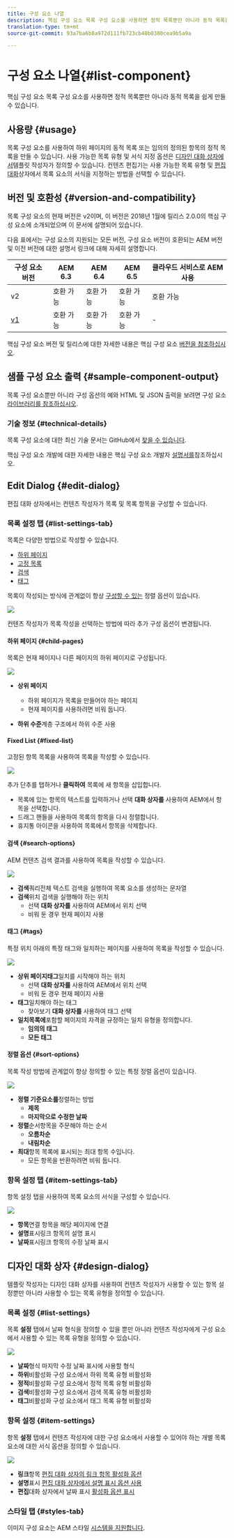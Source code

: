 ```yaml
---
title: 구성 요소 나열
description: 핵심 구성 요소 목록 구성 요소를 사용하면 정적 목록뿐만 아니라 동적 목록을 쉽게 만들 수 있습니다.
translation-type: tm+mt
source-git-commit: 93a7ba6b8a972d111fb723cb40b0380cea9b5a9a

---
```



# 구성 요소 나열{#list-component}

핵심 구성 요소 목록 구성 요소를 사용하면 정적 목록뿐만 아니라 동적 목록을 쉽게 만들 수 있습니다.

## 사용량 {#usage}

목록 구성 요소를 사용하여 하위 페이지의 동적 목록 또는 임의의 정의된 항목의 정적 목록을 만들 수 있습니다. 사용 가능한 목록 유형 및 서식 지정 옵션은 [디자인 대화 상자에서](#design-dialog)템플릿 작성자가 정의할 수 있습니다. 컨텐츠 편집기는 사용 가능한 목록 유형 및 [편집 대화](#edit-dialog)상자에서 목록 요소의 서식을 지정하는 방법을 선택할 수 있습니다.

## 버전 및 호환성 {#version-and-compatibility}

목록 구성 요소의 현재 버전은 v2이며, 이 버전은 2018년 1월에 릴리스 2.0.0의 핵심 구성 요소에 소개되었으며 이 문서에 설명되어 있습니다.

다음 표에서는 구성 요소의 지원되는 모든 버전, 구성 요소 버전이 호환되는 AEM 버전 및 이전 버전에 대한 설명서 링크에 대해 자세히 설명합니다.

| 구성 요소 버전 | AEM 6.3 | AEM 6.4 | AEM 6.5 | 클라우드 서비스로 AEM 사용 |
|--- |--- |--- |--- |---|
| v2 | 호환 가능 | 호환 가능 | 호환 가능 | 호환 가능 |
| [v1](v1/list-v1.md) | 호환 가능 | 호환 가능 | 호환 가능 | - |

핵심 구성 요소 버전 및 릴리스에 대한 자세한 내용은 핵심 구성 요소 [버전을 참조하십시오](/help/versions.md).

## 샘플 구성 요소 출력 {#sample-component-output}

목록 구성 요소뿐만 아니라 구성 옵션의 예와 HTML 및 JSON 출력을 보려면 구성 요소 [라이브러리를 참조하십시오](https://adobe.com/go/aem_cmp_library_list).

### 기술 정보 {#technical-details}

목록 구성 요소에 대한 최신 기술 문서는 GitHub에서 [찾을 수 있습니다](https://adobe.com/go/aem_cmp_tech_list_v2).

핵심 구성 요소 개발에 대한 자세한 내용은 핵심 구성 요소 개발자 [설명서를](/help/developing/overview.md)참조하십시오.

## Edit Dialog {#edit-dialog}

편집 대화 상자에서는 컨텐츠 작성자가 목록 및 목록 항목을 구성할 수 있습니다.

### 목록 설정 탭 {#list-settings-tab}

목록은 다양한 방법으로 작성할 수 있습니다.

* [하위 페이지](#child-pages)
* [고정 목록](#fixed-list)
* [검색](#search-options)
* [태그](#tags)

목록이 작성되는 방식에 관계없이 항상 [구성할 수 있는](#sort-options) 정렬 옵션이 있습니다.

![](/help/assets/chlimage_1-38.png)

컨텐츠 작성자가 목록 작성을 선택하는 방법에 따라 추가 구성 옵션이 변경됩니다.

#### 하위 페이지 {#child-pages}

목록은 현재 페이지나 다른 페이지의 하위 페이지로 구성됩니다.

![](/help/assets/chlimage_1-39.png)

* **상위 페이지**
   * 하위 페이지가 목록을 만들어야 하는 페이지
   * 현재 페이지를 사용하려면 비워 둡니다.

* **하위 수준**&#x200B;계층 구조에서 하위 수준 사용

#### Fixed List {#fixed-list}

고정된 항목 목록을 사용하여 목록을 작성할 수 있습니다.

![](/help/assets/chlimage_1-40.png)

추가 단추를 탭하거나 **클릭하여** 목록에 새 항목을 삽입합니다.

* 목록에 있는 항목의 텍스트를 입력하거나 선택 **대화 상자를** 사용하여 AEM에서 항목을 선택합니다.
* 드래그 핸들을 사용하여 목록의 항목을 다시 정렬합니다.
* 휴지통 아이콘을 사용하여 목록에서 항목을 삭제합니다.

#### 검색 {#search-options}

AEM 컨텐츠 검색 결과를 사용하여 목록을 작성할 수 있습니다.

![](/help/assets/chlimage_1-41.png)

* **검색**&#x200B;쿼리전체 텍스트 검색을 실행하여 목록 요소를 생성하는 문자열
* **검색**&#x200B;위치 검색을 실행해야 하는 위치
   * 선택 **대화 상자를** 사용하여 AEM에서 위치 선택
   * 비워 둔 경우 현재 페이지 사용

#### 태그 {#tags}

특정 위치 아래의 특정 태그와 일치하는 페이지를 사용하여 목록을 작성할 수 있습니다.

![](/help/assets/chlimage_1-42.png)

* **상위 페이지태그**&#x200B;일치를 시작해야 하는 위치
   * 선택 **대화 상자를** 사용하여 AEM에서 위치 선택
   * 비워 둔 경우 현재 페이지 사용
* **태그**&#x200B;일치해야 하는 태그
   * 찾아보기 **대화 상자를** 사용하여 태그 선택
* **일치목록에**&#x200B;포함할 페이지의 자격을 규정하는 일치 유형을 정의합니다.
   * **임의의 태그**
   * **모든 태그**

#### 정렬 옵션 {#sort-options}

목록 작성 방법에 관계없이 항상 정의할 수 있는 특정 정렬 옵션이 있습니다.

![](/help/assets/chlimage_1-43.png)

* **정렬 기준요소를**&#x200B;정렬하는 방법
   * **제목**
   * **마지막으로 수정한 날짜**
* **정렬**&#x200B;순서항목을 주문해야 하는 순서
   * **오름차순**
   * **내림차순**
* **최대**&#x200B;항목 목록에 표시되는 최대 항목 수입니다.
   * 모든 항목을 반환하려면 비워 둡니다.

### 항목 설정 탭 {#item-settings-tab}

항목 설정 탭을 사용하여 목록 요소의 서식을 구성할 수 있습니다.

![](/help/assets/chlimage_1-44.png)

* **항목**&#x200B;연결 항목을 해당 페이지에 연결
* **설명**&#x200B;표시링크 항목의 설명 표시
* **날짜**&#x200B;표시링크 항목의 수정 날짜 표시

## 디자인 대화 상자 {#design-dialog}

템플릿 작성자는 디자인 대화 상자를 사용하여 컨텐츠 작성자가 사용할 수 있는 항목 설정뿐만 아니라 사용할 수 있는 목록 유형을 정의할 수 있습니다.

### 목록 설정 {#list-settings}

목록 **설정** 탭에서 날짜 형식을 정의할 수 있을 뿐만 아니라 컨텐츠 작성자에게 구성 요소에서 사용할 수 있는 목록 유형을 정의할 수 있습니다.

![](/help/assets/chlimage_1-45.png)

* **날짜**&#x200B;형식 마지막 수정 날짜 표시에 사용할 형식
* **하위**&#x200B;비활성화 구성 요소에서 하위 목록 유형 비활성화
* **정적**&#x200B;비활성화 구성 요소에서 정적 목록 유형 비활성화
* **검색**&#x200B;비활성화 구성 요소에서 검색 목록 유형 비활성화
* **태그**&#x200B;비활성화 구성 요소에서 태그 목록 유형 비활성화

### 항목 설정 {#item-settings}

항목 **설정** 탭에서 컨텐츠 작성자에 대한 구성 요소에서 사용할 수 있어야 하는 개별 목록 요소에 대한 서식 옵션을 정의할 수 있습니다.

![](/help/assets/chlimage_1-46.png)

* **링크**&#x200B;항목 [편집 대화 상자의 링크 항목 활성화 옵션](#edit-dialog)
* **설명**&#x200B;표시 [편집 대화 상자에서 설명 표시 옵션 사용](#edit-dialog)
* **편집**&#x200B;대화 상자에서 날짜 표시 [활성화 옵션 표시](#edit-dialog)

### 스타일 탭 {#styles-tab}

이미지 구성 요소는 AEM 스타일 [시스템을 지원합니다](/help/get-started/authoring.md#component-styling).
